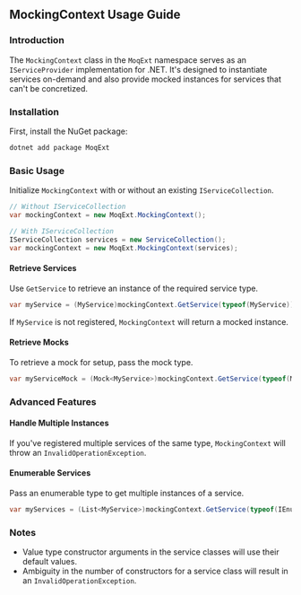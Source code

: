﻿## MockingContext Usage Guide

### Introduction

The `MockingContext` class in the `MoqExt` namespace serves as an `IServiceProvider` implementation for .NET. It's designed to instantiate services on-demand and also provide mocked instances for services that can't be concretized.

### Installation

First, install the NuGet package:

```bash
dotnet add package MoqExt
```

### Basic Usage

Initialize `MockingContext` with or without an existing `IServiceCollection`.

```csharp
// Without IServiceCollection
var mockingContext = new MoqExt.MockingContext();

// With IServiceCollection
IServiceCollection services = new ServiceCollection();
var mockingContext = new MoqExt.MockingContext(services);
```

#### Retrieve Services

Use `GetService` to retrieve an instance of the required service type.

```csharp
var myService = (MyService)mockingContext.GetService(typeof(MyService));
```

If `MyService` is not registered, `MockingContext` will return a mocked instance.

#### Retrieve Mocks

To retrieve a mock for setup, pass the mock type.

```csharp
var myServiceMock = (Mock<MyService>)mockingContext.GetService(typeof(Mock<MyService>));
```

### Advanced Features

#### Handle Multiple Instances

If you've registered multiple services of the same type, `MockingContext` will throw an `InvalidOperationException`.

#### Enumerable Services

Pass an enumerable type to get multiple instances of a service.

```csharp
var myServices = (List<MyService>)mockingContext.GetService(typeof(IEnumerable<MyService>));
```

### Notes

- Value type constructor arguments in the service classes will use their default values.
- Ambiguity in the number of constructors for a service class will result in an `InvalidOperationException`.
